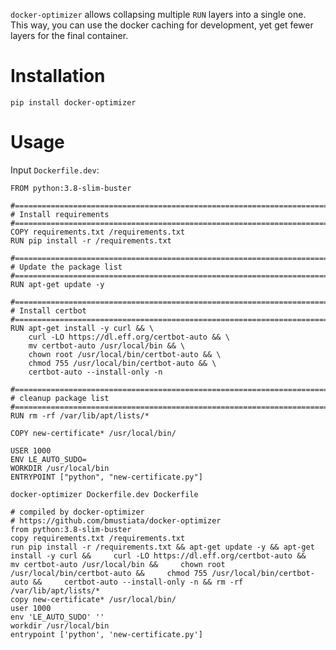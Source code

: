 `docker-optimizer` allows collapsing multiple `RUN` layers into a single
one. This way, you can use the docker caching for development, yet get
fewer layers for the final container.

Installation
============

    pip install docker-optimizer

Usage
=====

Input `Dockerfile.dev`:

    FROM python:3.8-slim-buster

    #============================================================================
    # Install requirements
    #============================================================================
    COPY requirements.txt /requirements.txt
    RUN pip install -r /requirements.txt

    #============================================================================
    # Update the package list
    #============================================================================
    RUN apt-get update -y

    #============================================================================
    # Install certbot
    #============================================================================
    RUN apt-get install -y curl && \
        curl -LO https://dl.eff.org/certbot-auto && \
        mv certbot-auto /usr/local/bin && \
        chown root /usr/local/bin/certbot-auto && \
        chmod 755 /usr/local/bin/certbot-auto && \
        certbot-auto --install-only -n

    #============================================================================
    # cleanup package list
    #============================================================================
    RUN rm -rf /var/lib/apt/lists/*

    COPY new-certificate* /usr/local/bin/

    USER 1000
    ENV LE_AUTO_SUDO=
    WORKDIR /usr/local/bin
    ENTRYPOINT ["python", "new-certificate.py"]

    docker-optimizer Dockerfile.dev Dockerfile

    # compiled by docker-optimizer
    # https://github.com/bmustiata/docker-optimizer
    from python:3.8-slim-buster
    copy requirements.txt /requirements.txt
    run pip install -r /requirements.txt && apt-get update -y && apt-get install -y curl &&     curl -LO https://dl.eff.org/certbot-auto &&     mv certbot-auto /usr/local/bin &&     chown root /usr/local/bin/certbot-auto &&     chmod 755 /usr/local/bin/certbot-auto &&     certbot-auto --install-only -n && rm -rf /var/lib/apt/lists/*
    copy new-certificate* /usr/local/bin/
    user 1000
    env 'LE_AUTO_SUDO' ''
    workdir /usr/local/bin
    entrypoint ['python', 'new-certificate.py']
